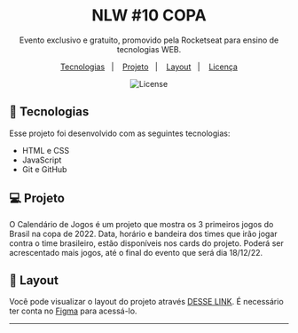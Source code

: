 <h1 align="center"> NLW #10 COPA </h1>

<p align="center">
Evento exclusivo e gratuito, promovido pela Rocketseat para ensino de tecnologias WEB.
</p>

<p align="center">
  <a href="#-tecnologias">Tecnologias</a>&nbsp;&nbsp;&nbsp;|&nbsp;&nbsp;&nbsp;
  <a href="#-projeto">Projeto</a>&nbsp;&nbsp;&nbsp;|&nbsp;&nbsp;&nbsp;
  <a href="#-layout">Layout</a>&nbsp;&nbsp;&nbsp;|&nbsp;&nbsp;&nbsp;
  <a href="#memo-licença">Licença</a>
</p>

<p align="center">
  <img alt="License" src="https://img.shields.io/static/v1?label=license&message=MIT&color=49AA26&labelColor=000000">
</p>



## 🚀 Tecnologias

Esse projeto foi desenvolvido com as seguintes tecnologias:

- HTML e CSS
- JavaScript 
- Git e GitHub

## 💻 Projeto

O Calendário de Jogos é um projeto que mostra os 3 primeiros jogos do Brasil na copa de 2022. Data, horário e bandeira dos times que irão jogar contra o time brasileiro, estão disponíveis nos cards do projeto. Poderá ser acrescentado mais jogos, até o final do evento que será dia 18/12/22.


## 🔖 Layout

Você pode visualizar o layout do projeto através [DESSE LINK](https://www.figma.com/file/ApAwJowL1czUCSKnIoHsPK/NLW-Copa-Explorer-(Copy)?node-id=0%3A1). É necessário ter conta no [Figma](https://figma.com) para acessá-lo.

---

